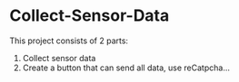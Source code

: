 # Collect-Sensor-Data
This project consists of 2 parts:
1. Collect sensor data
2. Create  a button that can send all data, use reCatpcha...
